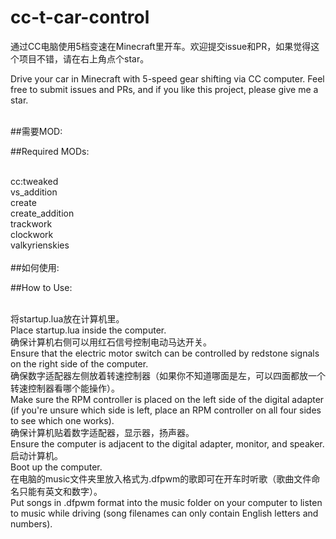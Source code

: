 # cc-t-car-control
通过CC电脑使用5档变速在Minecraft里开车。欢迎提交issue和PR，如果觉得这个项目不错，请在右上角点个star。<br>

Drive your car in Minecraft with 5-speed gear shifting via CC computer. Feel free to submit issues and PRs, and if you like this project, please give me a star.<br><br>

##需要MOD:<br>

##Required MODs:<br><br>

cc:tweaked<br>
vs_addition<br>
create<br>
create_addition<br>
trackwork<br>
clockwork<br>
valkyrienskies<br><br>
##如何使用:<br>

##How to Use:<br><br>

将startup.lua放在计算机里。<br>
Place startup.lua inside the computer.<br>
确保计算机右侧可以用红石信号控制电动马达开关。<br>
Ensure that the electric motor switch can be controlled by redstone signals on the right side of the computer.<br>
确保数字适配器左侧放着转速控制器（如果你不知道哪面是左，可以四面都放一个转速控制器看哪个能操作）。<br>
Make sure the RPM controller is placed on the left side of the digital adapter (if you're unsure which side is left, place an RPM controller on all four sides to see which one works).<br>
确保计算机贴着数字适配器，显示器，扬声器。<br>
Ensure the computer is adjacent to the digital adapter, monitor, and speaker.<br>
启动计算机。<br>
Boot up the computer.<br>
在电脑的music文件夹里放入格式为.dfpwm的歌即可在开车时听歌（歌曲文件命名只能有英文和数字）。<br>
Put songs in .dfpwm format into the music folder on your computer to listen to music while driving (song filenames can only contain English letters and numbers).<br>
